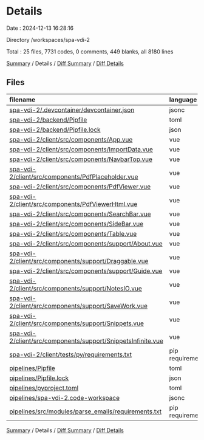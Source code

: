 # Details

Date : 2024-12-13 16:28:16

Directory /workspaces/spa-vdi-2

Total : 25 files,  7731 codes, 0 comments, 449 blanks, all 8180 lines

[Summary](results.md) / Details / [Diff Summary](diff.md) / [Diff Details](diff-details.md)

## Files
| filename | language | code | comment | blank | total |
| :--- | :--- | ---: | ---: | ---: | ---: |
| [spa-vdi-2/.devcontainer/devcontainer.json](/spa-vdi-2/.devcontainer/devcontainer.json) | jsonc | 27 | 0 | 6 | 33 |
| [spa-vdi-2/backend/Pipfile](/spa-vdi-2/backend/Pipfile) | toml | 12 | 0 | 4 | 16 |
| [spa-vdi-2/backend/Pipfile.lock](/spa-vdi-2/backend/Pipfile.lock) | json | 80 | 0 | 1 | 81 |
| [spa-vdi-2/client/src/components/App.vue](/spa-vdi-2/client/src/components/App.vue) | vue | 121 | 0 | 16 | 137 |
| [spa-vdi-2/client/src/components/ImportData.vue](/spa-vdi-2/client/src/components/ImportData.vue) | vue | 569 | 0 | 88 | 657 |
| [spa-vdi-2/client/src/components/NavbarTop.vue](/spa-vdi-2/client/src/components/NavbarTop.vue) | vue | 92 | 0 | 20 | 112 |
| [spa-vdi-2/client/src/components/PdfPlaceholder.vue](/spa-vdi-2/client/src/components/PdfPlaceholder.vue) | vue | 80 | 0 | 13 | 93 |
| [spa-vdi-2/client/src/components/PdfViewer.vue](/spa-vdi-2/client/src/components/PdfViewer.vue) | vue | 344 | 0 | 43 | 387 |
| [spa-vdi-2/client/src/components/PdfViewerHtml.vue](/spa-vdi-2/client/src/components/PdfViewerHtml.vue) | vue | 97 | 0 | 6 | 103 |
| [spa-vdi-2/client/src/components/SearchBar.vue](/spa-vdi-2/client/src/components/SearchBar.vue) | vue | 425 | 0 | 43 | 468 |
| [spa-vdi-2/client/src/components/SideBar.vue](/spa-vdi-2/client/src/components/SideBar.vue) | vue | 249 | 0 | 35 | 284 |
| [spa-vdi-2/client/src/components/Table.vue](/spa-vdi-2/client/src/components/Table.vue) | vue | 549 | 0 | 60 | 609 |
| [spa-vdi-2/client/src/components/support/About.vue](/spa-vdi-2/client/src/components/support/About.vue) | vue | 41 | 0 | 10 | 51 |
| [spa-vdi-2/client/src/components/support/Draggable.vue](/spa-vdi-2/client/src/components/support/Draggable.vue) | vue | 84 | 0 | 9 | 93 |
| [spa-vdi-2/client/src/components/support/Guide.vue](/spa-vdi-2/client/src/components/support/Guide.vue) | vue | 40 | 0 | 3 | 43 |
| [spa-vdi-2/client/src/components/support/NotesIO.vue](/spa-vdi-2/client/src/components/support/NotesIO.vue) | vue | 277 | 0 | 33 | 310 |
| [spa-vdi-2/client/src/components/support/SaveWork.vue](/spa-vdi-2/client/src/components/support/SaveWork.vue) | vue | 207 | 0 | 31 | 238 |
| [spa-vdi-2/client/src/components/support/Snippets.vue](/spa-vdi-2/client/src/components/support/Snippets.vue) | vue | 103 | 0 | 12 | 115 |
| [spa-vdi-2/client/src/components/support/SnippetsInfinite.vue](/spa-vdi-2/client/src/components/support/SnippetsInfinite.vue) | vue | 89 | 0 | 10 | 99 |
| [spa-vdi-2/client/tests/py/requirements.txt](/spa-vdi-2/client/tests/py/requirements.txt) | pip requirements | 4 | 0 | 0 | 4 |
| [pipelines/Pipfile](/pipelines/Pipfile) | toml | 49 | 0 | 4 | 53 |
| [pipelines/Pipfile.lock](/pipelines/Pipfile.lock) | json | 4,150 | 0 | 1 | 4,151 |
| [pipelines/pyproject.toml](/pipelines/pyproject.toml) | toml | 17 | 0 | 1 | 18 |
| [pipelines/spa-vdi-2.code-workspace](/pipelines/spa-vdi-2.code-workspace) | jsonc | 16 | 0 | 0 | 16 |
| [pipelines/src/modules/parse_emails/requirements.txt](/pipelines/src/modules/parse_emails/requirements.txt) | pip requirements | 9 | 0 | 0 | 9 |

[Summary](results.md) / Details / [Diff Summary](diff.md) / [Diff Details](diff-details.md)
